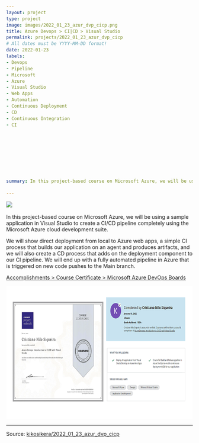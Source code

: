```yaml
---
layout: project
type: project
image: images/2022_01_23_azur_dvp_cicp.png
title: Azure Devops > CI|CD > Visual Studio
permalink: projects/2022_01_23_azur_dvp_cicp
# All dates must be YYYY-MM-DD format!
date: 2022-01-23
labels:
- Devops
- Pipeline
- Microsoft 
- Azure
- Visual Studio
- Web Apps
- Automation
- Continuous Deployment 
- CD
- Continuous Integration
- CI








summary: In this project-based course on Microsoft Azure, we will be using a sample application in Visual Studio to create a CI/CD pipeline completely using the Microsoft Azure cloud development suite.

---
```


<img class="ui image" src="{{ site.baseurl }}/images/2022_01_23_azur_dvp_cicp_header.png">

In this project-based course on Microsoft Azure, we will be using a sample application in Visual Studio to create a CI/CD pipeline completely using the Microsoft Azure cloud development suite.

We will show direct deployment from local to Azure web apps, a simple CI process that builds our application on an agent and produces artifacts, and we will also create a CD process that adds on the deployment component to our CI pipeline. We will end up with a fully automated pipeline in Azure that is triggered on new code pushes to the Main branch. 


[Accomplishments > Course Certificate > Microsoft Azure DevOps Boards](https://www.coursera.org/account/accomplishments/verify/GE9JV2EE6DD4)

<a href="https://www.coursera.org/account/accomplishments/verify/GE9JV2EE6DD4">
  <img src="/images/2022_01_23_azur_dvp_cicp_cert.png" style="width:720px;height:360px;"/>
 </a>



<hr>

Source: <a href="https://github.com/kikosikera/2022_01_23_azur_dvp_cicp/tree/main/"><i class="large github icon"></i>kikosikera/2022_01_23_azur_dvp_cicp</a>
